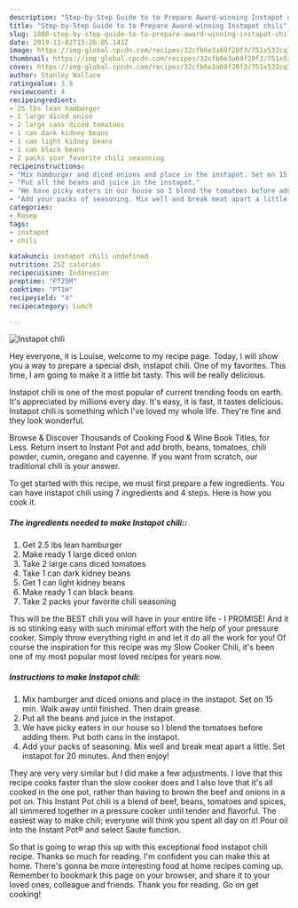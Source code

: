 ```yaml
---
description: "Step-by-Step Guide to to Prepare Award-winning Instapot chili"
title: "Step-by-Step Guide to to Prepare Award-winning Instapot chili"
slug: 1808-step-by-step-guide-to-to-prepare-award-winning-instapot-chili
date: 2019-11-02T15:26:05.143Z
image: https://img-global.cpcdn.com/recipes/32cfb6e3a69f20f3/751x532cq70/instapot-chili-recipe-main-photo.jpg
thumbnail: https://img-global.cpcdn.com/recipes/32cfb6e3a69f20f3/751x532cq70/instapot-chili-recipe-main-photo.jpg
cover: https://img-global.cpcdn.com/recipes/32cfb6e3a69f20f3/751x532cq70/instapot-chili-recipe-main-photo.jpg
author: Stanley Wallace
ratingvalue: 3.9
reviewcount: 4
recipeingredient:
- 25 lbs lean hamburger
- 1 large diced onion
- 2 large cans diced tomatoes
- 1 can dark kidney beans
- 1 can light kidney beans
- 1 can black beans
- 2 packs your favorite chili seasoning
recipeinstructions:
- "Mix hamburger and diced onions and place in the instapot. Set on 15 min. Walk away until finished. Then drain grease."
- "Put all the beans and juice in the instapot."
- "We have picky eaters in our house so I blend the tomatoes before adding them. Put both cans in the instapot."
- "Add your packs of seasoning. Mix well and break meat apart a little. Set instapot for 20 minutes. And then enjoy!"
categories:
- Resep
tags:
- instapot
- chili

katakunci: instapot chili undefined
nutrition: 252 calories
recipecuisine: Indonesian
preptime: "PT25M"
cooktime: "PT1H"
recipeyield: "4"
recipecategory: Lunch

---
```



![Instapot chili](https://img-global.cpcdn.com/recipes/32cfb6e3a69f20f3/751x532cq70/instapot-chili-recipe-main-photo.jpg)

Hey everyone, it is Louise, welcome to my recipe page. Today, I will show you a way to prepare a special dish, instapot chili. One of my favorites. This time, I am going to make it a little bit tasty. This will be really delicious.

Instapot chili is one of the most popular of current trending foods on earth. It's appreciated by millions every day. It's easy, it is fast, it tastes delicious. Instapot chili is something which I've loved my whole life. They're fine and they look wonderful.

Browse &amp; Discover Thousands of Cooking Food &amp; Wine Book Titles, for Less. Return insert to Instant Pot and add broth, beans, tomatoes, chili powder, cumin, oregano and cayenne. If you want from scratch, our traditional chili is your answer.


To get started with this recipe, we must first prepare a few ingredients. You can have instapot chili using 7 ingredients and 4 steps. Here is how you cook it.

##### The ingredients needed to make Instapot chili::

1. Get 2.5 lbs lean hamburger
1. Make ready 1 large diced onion
1. Take 2 large cans diced tomatoes
1. Take 1 can dark kidney beans
1. Get 1 can light kidney beans
1. Make ready 1 can black beans
1. Take 2 packs your favorite chili seasoning


This will be the BEST chili you will have in your entire life - I PROMISE! And it is so stinking easy with such minimal effort with the help of your pressure cooker. Simply throw everything right in and let it do all the work for you! Of course the inspiration for this recipe was my Slow Cooker Chili, it&#39;s been one of my most popular most loved recipes for years now. 

##### Instructions to make Instapot chili:

1. Mix hamburger and diced onions and place in the instapot. Set on 15 min. Walk away until finished. Then drain grease.
1. Put all the beans and juice in the instapot.
1. We have picky eaters in our house so I blend the tomatoes before adding them. Put both cans in the instapot.
1. Add your packs of seasoning. Mix well and break meat apart a little. Set instapot for 20 minutes. And then enjoy!


They are very very similar but I did make a few adjustments. I love that this recipe cooks faster than the slow cooker does and I also love that it&#39;s all cooked in the one pot, rather than having to brown the beef and onions in a pot on. This Instant Pot chili is a blend of beef, beans, tomatoes and spices, all simmered together in a pressure cooker until tender and flavorful. The easiest way to make chili; everyone will think you spent all day on it! Pour oil into the Instant Pot® and select Saute function. 

So that is going to wrap this up with this exceptional food instapot chili recipe. Thanks so much for reading. I'm confident you can make this at home. There's gonna be more interesting food at home recipes coming up. Remember to bookmark this page on your browser, and share it to your loved ones, colleague and friends. Thank you for reading. Go on get cooking!
